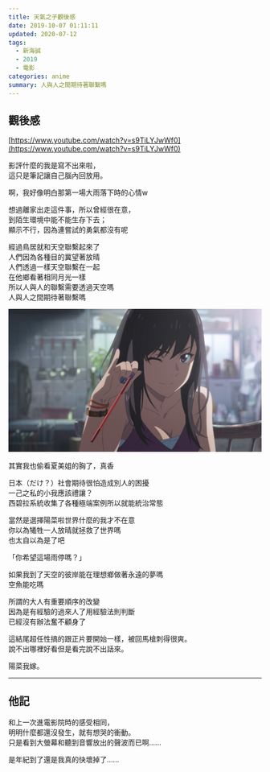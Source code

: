```yaml
---
title: 天氣之子觀後感
date: 2019-10-07 01:11:11
updated: 2020-07-12
tags: 
  - 新海誠
  - 2019
  - 電影
categories: anime
summary: 人與人之間期待著聯繫嗎  
---
```


## 觀後感

[https://www.youtube.com/watch?v=s9TiLYJwWf0](https://www.youtube.com/watch?v=s9TiLYJwWf0)

影評什麼的我是寫不出來啦，  
這只是筆記讓自己腦內回放用。  

啊，我好像明白那第一場大雨落下時的心情w  

想過離家出走這件事，所以曾經很在意，  
到陌生環境中能不能生存下去；  
顯示不行，因為連嘗試的勇氣都沒有呢  

經過鳥居就和天空聯繫起來了  
人們因為各種目的冀望著放晴  
人們透過一樣天空聯繫在一起  
在他鄉看著相同月光一樣  
所以人與人的聯繫需要透過天空嗎  
人與人之間期待著聯繫嗎  

![ナツミ](../../assets/images/natsumi.png)

其實我也偷看夏美姐的胸了，真香  

日本（だけ？）社會期待很怕造成別人的困擾  
一己之私的小我應該禮讓？  
西碧拉系統收集了各種極端案例所以就能統治常態  

當然是選擇陽菜啦世界什麼的我才不在意  
你以為犧牲一人放晴就拯救了世界嗎  
也太自以為是了吧  

「你希望這場雨停嗎？」  

如果我到了天空的彼岸能在理想鄉做著永遠的夢嗎  
空魚能吃嗎  

所謂的大人有重要順序的改變  
因為是有經驗的過來人了用經驗法則判斷  
已經沒有辦法奮不顧身了  

這結尾超任性搞的跟正片要開始一樣，被回馬槍刺得很爽。  
說不出哪裡好看但是看完說不出話來。  

陽菜我嫁。  

---

## 他記

和上一次進電影院時的感受相同，  
明明什麼都還沒發生，就有想哭的衝動。  
只是看到大螢幕和聽到音響放出的聲波而已啊......

是年紀到了還是我真的快壞掉了......
